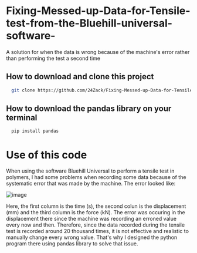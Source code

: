 # Fixing-Messed-up-Data-for-Tensile-test-from-the-Bluehill-universal-software-
A solution for when the data is wrong because of the machine's error rather than performing the test a second time


## How to download and clone this project
```bash
  git clone https://github.com/24Zack/Fixing-Messed-up-Data-for-Tensile-test-from-the-Bluehill-universal-software-

```

## How to download the pandas library on your terminal
```bash
  pip install pandas

```

# Use of this code

When using the software Bluehill Universal to perform a tensile test in polymers, I had some problems when recording some data because of the systematic error that was made by the machine. 
The error looked like:

![image](https://github.com/user-attachments/assets/e4f29451-2ff4-413f-828f-7f17db55f6b3)

Here, the first column is the time (s), the second colun is the displacement (mm) and the third column is the force (kN).
The error was occuring in the displacement there since the machine was recording an erroned value every now and then.
Therefore, since the data recorded during the tensile test is recorded around 20 thousand times, it is not effective and realistic to manually change every wrong value. That's why I designed the python program there using pandas library to solve that issue.
